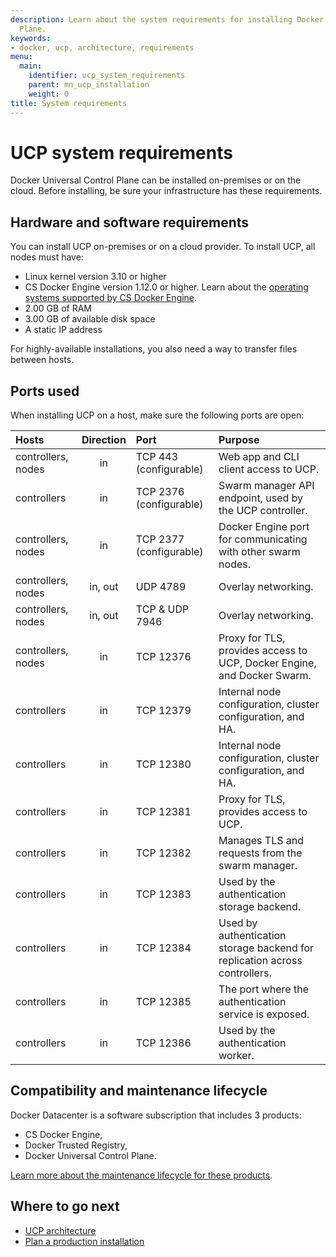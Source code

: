```yaml
---
description: Learn about the system requirements for installing Docker Universal Control
  Plane.
keywords:
- docker, ucp, architecture, requirements
menu:
  main:
    identifier: ucp_system_requirements
    parent: mn_ucp_installation
    weight: 0
title: System requirements
---
```


# UCP system requirements

Docker Universal Control Plane can be installed on-premises or on the cloud.
Before installing, be sure your infrastructure has these requirements.

## Hardware and software requirements

You can install UCP on-premises or on a cloud provider. To install UCP,
all nodes must have:

* Linux kernel version 3.10 or higher
* CS Docker Engine version 1.12.0 or higher. Learn about the
[operating systems supported by CS Docker Engine](https://docs.docker.com/cs-engine/install/).
* 2.00 GB of RAM
* 3.00 GB of available disk space
* A static IP address

For highly-available installations, you also need a way to transfer files
between hosts.

## Ports used

When installing UCP on a host, make sure the following ports are open:

| Hosts              | Direction | Port                    | Purpose                                                                    |
|:-------------------|:---------:|:------------------------|:---------------------------------------------------------------------------|
| controllers, nodes |    in     | TCP 443  (configurable) | Web app and CLI client access to UCP.                                      |
| controllers        |    in     | TCP 2376 (configurable) | Swarm manager API endpoint, used by the UCP controller.                    |
| controllers, nodes |    in     | TCP 2377 (configurable) | Docker Engine port for communicating with other swarm nodes.               |
| controllers, nodes |  in, out  | UDP 4789                | Overlay networking.                                                        |
| controllers, nodes |  in, out  | TCP & UDP 7946          | Overlay networking.                                                        |
| controllers, nodes |    in     | TCP 12376               | Proxy for TLS, provides access to UCP, Docker Engine, and Docker Swarm.    |
| controllers        |    in     | TCP 12379               | Internal node configuration, cluster configuration, and HA.                |
| controllers        |    in     | TCP 12380               | Internal node configuration, cluster configuration, and HA.                |
| controllers        |    in     | TCP 12381               | Proxy for TLS, provides access to UCP.                                     |
| controllers        |    in     | TCP 12382               | Manages TLS and requests from the swarm manager.                           |
| controllers        |    in     | TCP 12383               | Used by the authentication storage backend.                                |
| controllers        |    in     | TCP 12384               | Used by authentication storage backend for replication across controllers. |
| controllers        |    in     | TCP 12385               | The port where the authentication service is exposed.                      |
| controllers        |    in     | TCP 12386               | Used by the authentication worker.                                         |

## Compatibility and maintenance lifecycle

Docker Datacenter is a software subscription that includes 3 products:

* CS Docker Engine,
* Docker Trusted Registry,
* Docker Universal Control Plane.

[Learn more about the maintenance lifecycle for these products](http://success.docker.com/Get_Help/Compatibility_Matrix_and_Maintenance_Lifecycle).

## Where to go next

* [UCP architecture](../architecture.md)
* [Plan a production installation](plan-production-install.md)
